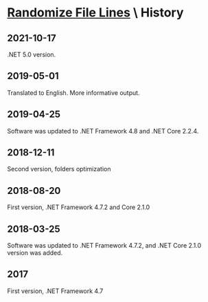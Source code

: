 # [Randomize File Lines](readme.md) \ History

## 2021-10-17

.NET 5.0 version.

## 2019-05-01

Translated to English. More informative output.

## 2019-04-25

Software was updated to .NET Framework 4.8 and .NET Core 2.2.4.

## 2018-12-11

Second version, folders optimization

## 2018-08-20

First version, .NET Framework 4.7.2 and Core 2.1.0

## 2018-03-25

Software was updated to .NET Framework 4.7.2, and .NET Core 2.1.0 version was added.

## 2017

First version, .NET Framework 4.7
